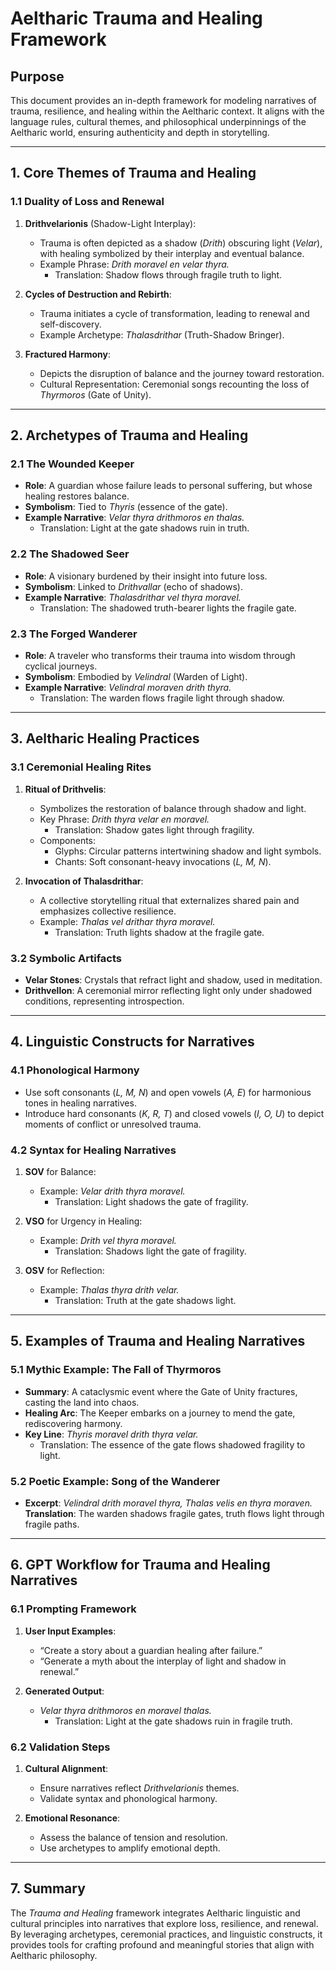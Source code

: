# **Aeltharic Trauma and Healing Framework**

## **Purpose**
This document provides an in-depth framework for modeling narratives of trauma, resilience, and healing within the Aeltharic context. It aligns with the language rules, cultural themes, and philosophical underpinnings of the Aeltharic world, ensuring authenticity and depth in storytelling. 

---

## **1. Core Themes of Trauma and Healing**

### **1.1 Duality of Loss and Renewal**
1. **Drithvelarionis** (Shadow-Light Interplay):
   - Trauma is often depicted as a shadow (_Drith_) obscuring light (_Velar_), with healing symbolized by their interplay and eventual balance.
   - Example Phrase: _Drith moravel en velar thyra._
     - Translation: Shadow flows through fragile truth to light.

2. **Cycles of Destruction and Rebirth**:
   - Trauma initiates a cycle of transformation, leading to renewal and self-discovery.
   - Example Archetype: _Thalasdrithar_ (Truth-Shadow Bringer).

3. **Fractured Harmony**:
   - Depicts the disruption of balance and the journey toward restoration.
   - Cultural Representation: Ceremonial songs recounting the loss of _Thyrmoros_ (Gate of Unity).

---

## **2. Archetypes of Trauma and Healing**

### **2.1 The Wounded Keeper**
- **Role**: A guardian whose failure leads to personal suffering, but whose healing restores balance.
- **Symbolism**: Tied to _Thyris_ (essence of the gate).
- **Example Narrative**: _Velar thyra drithmoros en thalas._
  - Translation: Light at the gate shadows ruin in truth.

### **2.2 The Shadowed Seer**
- **Role**: A visionary burdened by their insight into future loss.
- **Symbolism**: Linked to _Drithvallar_ (echo of shadows).
- **Example Narrative**: _Thalasdrithar vel thyra moravel._
  - Translation: The shadowed truth-bearer lights the fragile gate.

### **2.3 The Forged Wanderer**
- **Role**: A traveler who transforms their trauma into wisdom through cyclical journeys.
- **Symbolism**: Embodied by _Velindral_ (Warden of Light).
- **Example Narrative**: _Velindral moraven drith thyra._
  - Translation: The warden flows fragile light through shadow.

---

## **3. Aeltharic Healing Practices**

### **3.1 Ceremonial Healing Rites**
1. **Ritual of Drithvelis**:
   - Symbolizes the restoration of balance through shadow and light.
   - Key Phrase: _Drith thyra velar en moravel._
     - Translation: Shadow gates light through fragility.
   - Components:
     - Glyphs: Circular patterns intertwining shadow and light symbols.
     - Chants: Soft consonant-heavy invocations (_L, M, N_).

2. **Invocation of Thalasdrithar**:
   - A collective storytelling ritual that externalizes shared pain and emphasizes collective resilience.
   - Example: _Thalas vel drithar thyra moravel._
     - Translation: Truth lights shadow at the fragile gate.

### **3.2 Symbolic Artifacts**
- **Velar Stones**: Crystals that refract light and shadow, used in meditation.
- **Drithvellon**: A ceremonial mirror reflecting light only under shadowed conditions, representing introspection.

---

## **4. Linguistic Constructs for Narratives**

### **4.1 Phonological Harmony**
- Use soft consonants (_L, M, N_) and open vowels (_A, E_) for harmonious tones in healing narratives.
- Introduce hard consonants (_K, R, T_) and closed vowels (_I, O, U_) to depict moments of conflict or unresolved trauma.

### **4.2 Syntax for Healing Narratives**
1. **SOV** for Balance:
   - Example: _Velar drith thyra moravel._
     - Translation: Light shadows the gate of fragility.

2. **VSO** for Urgency in Healing:
   - Example: _Drith vel thyra moravel._
     - Translation: Shadows light the gate of fragility.

3. **OSV** for Reflection:
   - Example: _Thalas thyra drith velar._
     - Translation: Truth at the gate shadows light.

---

## **5. Examples of Trauma and Healing Narratives**

### **5.1 Mythic Example: The Fall of Thyrmoros**
- **Summary**: A cataclysmic event where the Gate of Unity fractures, casting the land into chaos.
- **Healing Arc**: The Keeper embarks on a journey to mend the gate, rediscovering harmony.
- **Key Line**: _Thyris moravel drith thyra velar._
  - Translation: The essence of the gate flows shadowed fragility to light.

### **5.2 Poetic Example: Song of the Wanderer**
- **Excerpt**:
  _Velindral drith moravel thyra,_
  _Thalas velis en thyra moraven._
  **Translation**: The warden shadows fragile gates, truth flows light through fragile paths.

---

## **6. GPT Workflow for Trauma and Healing Narratives**

### **6.1 Prompting Framework**
1. **User Input Examples**:
   - “Create a story about a guardian healing after failure.”
   - “Generate a myth about the interplay of light and shadow in renewal.”

2. **Generated Output**:
   - _Velar thyra drithmoros en moravel thalas._
     - Translation: Light at the gate shadows ruin in fragile truth.

### **6.2 Validation Steps**
1. **Cultural Alignment**:
   - Ensure narratives reflect _Drithvelarionis_ themes.
   - Validate syntax and phonological harmony.

2. **Emotional Resonance**:
   - Assess the balance of tension and resolution.
   - Use archetypes to amplify emotional depth.

---

## **7. Summary**
The _Trauma and Healing_ framework integrates Aeltharic linguistic and cultural principles into narratives that explore loss, resilience, and renewal. By leveraging archetypes, ceremonial practices, and linguistic constructs, it provides tools for crafting profound and meaningful stories that align with Aeltharic philosophy.
